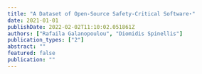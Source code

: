 ```yaml
---
title: "A Dataset of Open-Source Safety-Critical Software⋆"
date: 2021-01-01
publishDate: 2022-02-02T11:10:02.051861Z
authors: ["Rafaila Galanopoulou", "Diomidis Spinellis"]
publication_types: ["2"]
abstract: ""
featured: false
publication: ""
---
```


